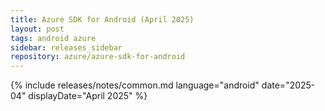 ```yaml
---
title: Azure SDK for Android (April 2025)
layout: post
tags: android azure
sidebar: releases_sidebar
repository: azure/azure-sdk-for-android
---
```

{% include releases/notes/common.md language="android" date="2025-04" displayDate="April 2025" %}